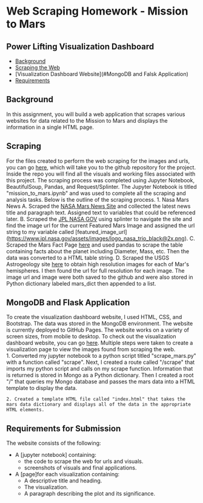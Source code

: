 # Web Scraping Homework - Mission to Mars




## Power Lifting Visualization Dashboard
* [Background](#background)
* [Scraping the Web](#Scraping)
* [Visualization Dashboard Website](#MongoDB and Falsk Application)
* [Requirements](#requirements)

## <a name="background"></a>Background

In this assignment, you will build a web application that scrapes various websites for data related to the Mission to Mars and displays the information in a single HTML page.    

## <a name="Scraping"></a>Scraping

For the files created to perform the web scraping for the images and urls, you can go [here](https://github.com/j1-aggie/web-scraping-challenge), which will take you to the github repository for the project.  Inside the repo you will find all the visuals and working files associated with this project. The scraping process was completed using Jupyter Notebook, BeautifulSoup, Pandas, and Request/Splinter.  The Jupyter Notebook is titled "mission_to_mars.ipynb" and was used to complete all the scraping and analysis tasks.  Below is the outline of the scraping process. 
    1. Nasa Mars News
        A. Scraped the [NASA Mars News Site](https://mars.nasa.gov/news/) and collected the latest news title and paragraph text.  Assigned 
           text to variables that could be referenced later. 
        B. Scraped the [JPL NASA GOV](https://www.jpl.nasa.gov/spaceimages/?search=&category=Mars) using splinter to navigate the site and  
           find the image url for the current Featured Mars Image and assigned the url string to my variable called [featured_image_url]                (https://www.jpl.nasa.gov/assets/images/logo_nasa_trio_black@2x.png).
        C. Scraped the Mars Fact Page [here](https://space-facts.com/mars/) and used pandas to scrape the table containing facts about the              planet including Diameter, Mass, etc. Then the data was converted to a HTML table string. 
        D. Scraped the USGS Astrogeology site [here](https://astrogeology.usgs.gov/search/results?q=hemisphere+enhanced&k1=target&v1=Mars) 
           to obtain high resolution images for each of Mar's hemispheres. I then found the url for full resolution for each image.  The                image url and image were both saved to the github and were also stored in Python dictionary labeled mars_dict then appended to a            list. 

## <a name="MongoDB and Flask Application"></a>MongoDB and Flask Application

To create the visualization dashboard website, I used HTML, CSS, and Bootstrap. The data was stored in the MongoDB environment. The website is currently deployed to GitHub Pages. The website works on a variety of screen sizes, from mobile to desktop. To check out the visualization dashboard website, you can go [here](https://j1-aggie.github.io/web-scraping-challenge/).  Multiple steps were taken to create a visualization page to view the images found from scraping the web.  
    1. Converted my jupyter notebook to a python script titled "scrape_mars.py" with a function called "scrape". Next, I created a route 
       called "/scrape" that imports my python script and calls on my scrape function.  Information that is returned is stored in Mongo as a        Python dictionary.  Then I created a root "/" that queries my Mongo database and passes the mars data into a HTML template to display        the data.
       
    2. Created a template HTML file called "index.html" that takes the mars data dictionary and displays all of the data in the appropriate        HTML elements.  



## <a name="requirements"></a>Requirements for Submission

The website consists of the following:

* A [jupyter notebook] containing:
  * the code to scrape the web for urls and visuals.
  * screenshots of visuals and final applications.
* A [page]for each visualization containing:
  * A descriptive title and heading.
  * The visualization.
  * A paragraph describing the plot and its significance.
 
